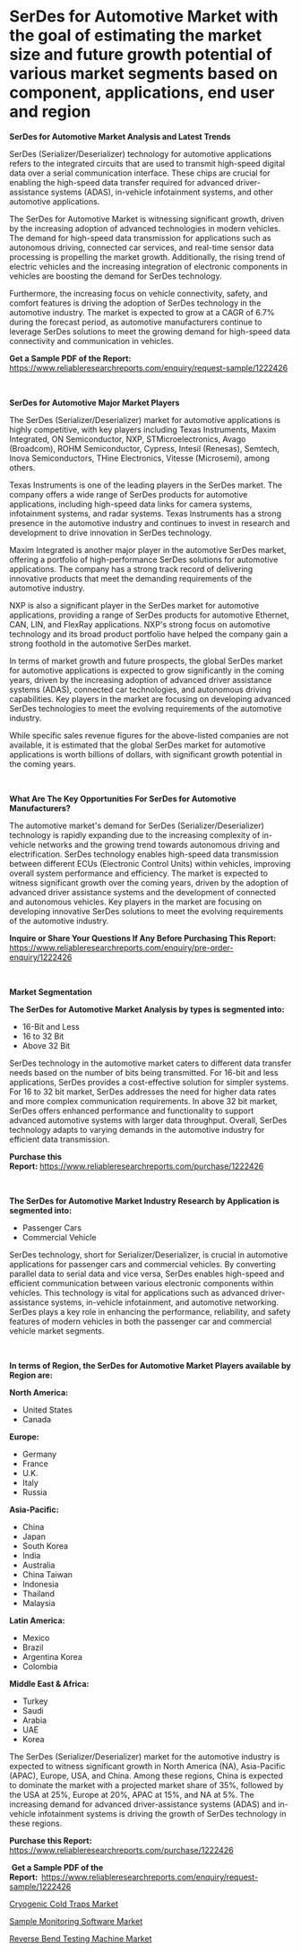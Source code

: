 <p><h1>SerDes for Automotive Market with the goal of estimating the market size and future growth potential of various market segments based on component, applications, end user and region</h1></p><p><strong>SerDes for Automotive Market Analysis and Latest Trends</strong></p>
<p><p>SerDes (Serializer/Deserializer) technology for automotive applications refers to the integrated circuits that are used to transmit high-speed digital data over a serial communication interface. These chips are crucial for enabling the high-speed data transfer required for advanced driver-assistance systems (ADAS), in-vehicle infotainment systems, and other automotive applications.</p><p>The SerDes for Automotive Market is witnessing significant growth, driven by the increasing adoption of advanced technologies in modern vehicles. The demand for high-speed data transmission for applications such as autonomous driving, connected car services, and real-time sensor data processing is propelling the market growth. Additionally, the rising trend of electric vehicles and the increasing integration of electronic components in vehicles are boosting the demand for SerDes technology.</p><p>Furthermore, the increasing focus on vehicle connectivity, safety, and comfort features is driving the adoption of SerDes technology in the automotive industry. The market is expected to grow at a CAGR of 6.7% during the forecast period, as automotive manufacturers continue to leverage SerDes solutions to meet the growing demand for high-speed data connectivity and communication in vehicles.</p></p>
<p><strong>Get a Sample PDF of the Report:&nbsp;</strong> <a href="https://www.reliableresearchreports.com/enquiry/request-sample/1222426">https://www.reliableresearchreports.com/enquiry/request-sample/1222426</a></p>
<p>&nbsp;</p>
<p><strong>SerDes for Automotive Major Market Players</strong></p>
<p><p>The SerDes (Serializer/Deserializer) market for automotive applications is highly competitive, with key players including Texas Instruments, Maxim Integrated, ON Semiconductor, NXP, STMicroelectronics, Avago (Broadcom), ROHM Semiconductor, Cypress, Intesil (Renesas), Semtech, Inova Semiconductors, THine Electronics, Vitesse (Microsemi), among others.</p><p>Texas Instruments is one of the leading players in the SerDes market. The company offers a wide range of SerDes products for automotive applications, including high-speed data links for camera systems, infotainment systems, and radar systems. Texas Instruments has a strong presence in the automotive industry and continues to invest in research and development to drive innovation in SerDes technology.</p><p>Maxim Integrated is another major player in the automotive SerDes market, offering a portfolio of high-performance SerDes solutions for automotive applications. The company has a strong track record of delivering innovative products that meet the demanding requirements of the automotive industry.</p><p>NXP is also a significant player in the SerDes market for automotive applications, providing a range of SerDes products for automotive Ethernet, CAN, LIN, and FlexRay applications. NXP's strong focus on automotive technology and its broad product portfolio have helped the company gain a strong foothold in the automotive SerDes market.</p><p>In terms of market growth and future prospects, the global SerDes market for automotive applications is expected to grow significantly in the coming years, driven by the increasing adoption of advanced driver assistance systems (ADAS), connected car technologies, and autonomous driving capabilities. Key players in the market are focusing on developing advanced SerDes technologies to meet the evolving requirements of the automotive industry.</p><p>While specific sales revenue figures for the above-listed companies are not available, it is estimated that the global SerDes market for automotive applications is worth billions of dollars, with significant growth potential in the coming years.</p></p>
<p>&nbsp;</p>
<p><strong>What Are The Key Opportunities For SerDes for Automotive Manufacturers?</strong></p>
<p><p>The automotive market's demand for SerDes (Serializer/Deserializer) technology is rapidly expanding due to the increasing complexity of in-vehicle networks and the growing trend towards autonomous driving and electrification. SerDes technology enables high-speed data transmission between different ECUs (Electronic Control Units) within vehicles, improving overall system performance and efficiency. The market is expected to witness significant growth over the coming years, driven by the adoption of advanced driver assistance systems and the development of connected and autonomous vehicles. Key players in the market are focusing on developing innovative SerDes solutions to meet the evolving requirements of the automotive industry.</p></p>
<p><strong>Inquire or Share Your Questions If Any Before Purchasing This Report:</strong> <a href="https://www.reliableresearchreports.com/enquiry/pre-order-enquiry/1222426">https://www.reliableresearchreports.com/enquiry/pre-order-enquiry/1222426</a></p>
<p>&nbsp;</p>
<p><strong>Market Segmentation</strong></p>
<p><strong>The SerDes for Automotive Market Analysis by types is segmented into:</strong></p>
<p><ul><li>16-Bit and Less</li><li>16 to 32 Bit</li><li>Above 32 Bit</li></ul></p>
<p><p>SerDes technology in the automotive market caters to different data transfer needs based on the number of bits being transmitted. For 16-bit and less applications, SerDes provides a cost-effective solution for simpler systems. For 16 to 32 bit market, SerDes addresses the need for higher data rates and more complex communication requirements. In above 32 bit market, SerDes offers enhanced performance and functionality to support advanced automotive systems with larger data throughput. Overall, SerDes technology adapts to varying demands in the automotive industry for efficient data transmission.</p></p>
<p><strong>Purchase this Report:&nbsp;</strong><a href="https://www.reliableresearchreports.com/purchase/1222426">https://www.reliableresearchreports.com/purchase/1222426</a></p>
<p>&nbsp;</p>
<p><strong>The SerDes for Automotive Market Industry Research by Application is segmented into:</strong></p>
<p><ul><li>Passenger Cars</li><li>Commercial Vehicle</li></ul></p>
<p><p>SerDes technology, short for Serializer/Deserializer, is crucial in automotive applications for passenger cars and commercial vehicles. By converting parallel data to serial data and vice versa, SerDes enables high-speed and efficient communication between various electronic components within vehicles. This technology is vital for applications such as advanced driver-assistance systems, in-vehicle infotainment, and automotive networking. SerDes plays a key role in enhancing the performance, reliability, and safety features of modern vehicles in both the passenger car and commercial vehicle market segments.</p></p>
<p>&nbsp;</p>
<p><strong>In terms of Region, the SerDes for Automotive Market Players available by Region are:</strong></p>
<p>
    <p> <strong> North America: </strong>
        <ul>
            <li>United States</li>
            <li>Canada</li>
        </ul>
        </p> 
    <p> <strong> Europe: </strong>
        <ul>
            <li>Germany</li>
            <li>France</li>
            <li>U.K.</li>
            <li>Italy</li>
            <li>Russia</li>
        </ul>
        </p> 
    <p> <strong> Asia-Pacific: </strong>
        <ul>
            <li>China</li>
            <li>Japan</li>
            <li>South Korea</li>
            <li>India</li>
            <li>Australia</li>
            <li>China Taiwan</li>
            <li>Indonesia</li>
            <li>Thailand</li>
            <li>Malaysia</li>
        </ul>
        </p> 
    <p> <strong> Latin America: </strong>
        <ul>
            <li>Mexico</li>
            <li>Brazil</li>
            <li>Argentina Korea</li>
            <li>Colombia</li>
        </ul>
        </p> 
    <p> <strong> Middle East & Africa: </strong>
        <ul>
            <li>Turkey</li>
            <li>Saudi</li>
            <li>Arabia</li>
            <li>UAE</li>
            <li>Korea</li>
        </ul>
    </p>
    </p>
<p><p>The SerDes (Serializer/Deserializer) market for the automotive industry is expected to witness significant growth in North America (NA), Asia-Pacific (APAC), Europe, USA, and China. Among these regions, China is expected to dominate the market with a projected market share of 35%, followed by the USA at 25%, Europe at 20%, APAC at 15%, and NA at 5%. The increasing demand for advanced driver-assistance systems (ADAS) and in-vehicle infotainment systems is driving the growth of SerDes technology in these regions.</p></p>
<p><strong>Purchase this Report: </strong><a href="https://www.reliableresearchreports.com/purchase/1222426">https://www.reliableresearchreports.com/purchase/1222426</a></p>
<p>&nbsp;<strong>Get a Sample PDF of the Report:&nbsp;&nbsp;</strong><a href="https://www.reliableresearchreports.com/enquiry/request-sample/1222426">https://www.reliableresearchreports.com/enquiry/request-sample/1222426</a></p>
<p><strong></strong></p>
<p><p><a href="https://view.publitas.com/reportprime-1/decoding-the-cryogenic-cold-traps-market-a-deep-dive-into-the-latest-market-trends-market-segmentation-and-competitive-analysis/">Cryogenic Cold Traps Market</a></p><p><a href="https://view.publitas.com/reportprime-1/sample-monitoring-software-market-analysis-examines-its-scope-on-growth-opportunities-and-forecasted-trends-spanning-from-2023-to-2030/">Sample Monitoring Software Market</a></p><p><a href="https://view.publitas.com/reportprime-1/reverse-bend-testing-machine-market-provides-a-comprehensive-analysis-including-a-macro-overview-of-the-market-as-well-as-micro-details-such-as-market-size-and-competitive-landscape/">Reverse Bend Testing Machine Market</a></p></p>